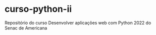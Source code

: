 # curso-python-ii
 Repositório do curso Desenvolver aplicações web com Python 2022 do Senac de Americana
